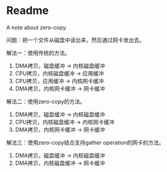 # Readme
A note about zero-copy.

问题：把一个文件从磁盘中读出来，然后通过网卡发出去。

解法一：使用传统的方法。
1. DMA拷贝，磁盘缓冲 -> 内核磁盘缓冲
2. CPU拷贝，内核磁盘缓冲 -> 应用缓冲
3. CPU拷贝，应用缓冲 -> 内核网卡缓冲
4. DMA拷贝，内核网卡缓冲 -> 网卡缓冲

解法二：使用zero-copy的方法。
1. DMA拷贝，磁盘缓冲 -> 内核磁盘缓冲
2. CPU拷贝，内核磁盘缓冲 -> 内核网卡缓冲
3. DMA拷贝，内核网卡缓冲 -> 网卡缓冲

解法三：使用zero-copy结合支持gather operation的网卡的方法。
1. DMA拷贝，磁盘缓冲 -> 内核磁盘缓冲
2. DMA拷贝，内核磁盘缓冲 -> 网卡缓冲
